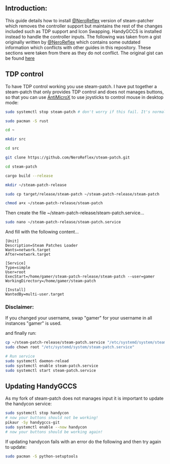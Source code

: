 ## Introduction:
This guide details how to install [@NeroReflex](https://github.com/NeroReflex) version of steam-patcher which removes the controller support but maintains the rest of the changes included such as TDP support and Icon Swapping. HandyGCCS is installed instead to handle the controller inputs. The following was taken from a gist originally written by [@NeroReflex](https://github.com/NeroReflex) which contains some outdated information which conflicts with other guides in this repository. These sections were taken from there as they do not conflict. The original gist can be found [here](https://gist.github.com/NeroReflex/e546ca365b86d3ef226ea4a085bfae43)

## TDP control
To have TDP control working you use steam-patch. I have put together a steam-patch that only provides TDP control and does not manages buttons, so that you can use [AntiMicroX](https://github.com/AntiMicroX/antimicrox) to use joysticks to control mouse in desktop mode:

```sh
sudo systemctl stop steam-patch # don't worry if this fail. It's normal...
```
```sh
sudo pacman -S rust
```
```sh
cd ~
```
```sh
mkdir src
```
```sh
cd src
```
```sh
git clone https://github.com/NeroReflex/steam-patch.git
```
```sh
cd steam-patch
```
```sh
cargo build --release
```
```sh
mkdir ~/steam-patch-release
```
```sh
sudo cp target/release/steam-patch ~/steam-patch-release/steam-patch
```
```sh
chmod a+x ~/steam-patch-release/steam-patch
```

Then create the file ~/steam-patch-release/steam-patch.service...

```sh
sudo nano ~/steam-patch-release/steam-patch.service
```
And fill with the following content...
```
[Unit]
Description=Steam Patches Loader
Wants=network.target
After=network.target

[Service]
Type=simple
User=root
ExecStart=/home/gamer/steam-patch-release/steam-patch --user=gamer
WorkingDirectory=/home/gamer/steam-patch

[Install]
WantedBy=multi-user.target
```

### Disclaimer:
If you changed your username, swap "gamer" for your username in all instances "gamer" is used.

and finally run:

```sh
cp ~/steam-patch-release/steam-patch.service "/etc/systemd/system/steam-patch.service"
sudo chown root "/etc/systemd/system/steam-patch.service"

# Run service
sudo systemctl daemon-reload
sudo systemctl enable steam-patch.service
sudo systemctl start steam-patch.service
```
## Updating HandyGCCS
As my fork of steam-patch does not manages input it is important to update the handycon service:

```sh
sudo systemctl stop handycon
# now your buttons should not be working!
pikaur -Sy handygccs-git
sudo systemctl enable --now handycon
# now your buttons should be working again!
```

If updating handycon fails with an error do the following and then try again to update:

```sh
sudo pacman -S python-setuptools
```
